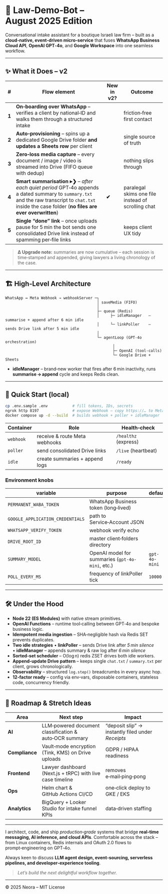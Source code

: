 # 📁  Law‑Demo‑Bot – August 2025 Edition

Conversational intake assistant for a boutique Israeli law firm – built as a **cloud‑native, event‑driven micro‑service** that fuses **WhatsApp Business Cloud API**, **OpenAI GPT‑4o**, and **Google Workspace** into one seamless workflow.

---

## ✨  What it Does – v2

| #     | Flow element                                                                                                                                                                                           | New in v2? | Outcome                                            |
| ----- | ------------------------------------------------------------------------------------------------------------------------------------------------------------------------------------------------------ | ---------- | -------------------------------------------------- |
| **1** | **On‑boarding over WhatsApp** – verifies a client by national‑ID and walks them through a structured intake                                                                                            |            | friction‑free first contact                        |
| **2** | **Auto‑provisioning** – spins up a dedicated Google Drive folder **and updates a Sheets row** per client                                                                                               |            | single source of truth                             |
| **3** | **Zero‑loss media capture** – every document / image / video is streamed into Drive (FIFO queue with dedup)                                                                                            |            | nothing slips through                              |
| **4** | **Smart summarisation ▸❯** – *after each quiet period* GPT‑4o appends a dated summary to `summary.txt` and the raw transcript to `chat.txt` inside the case folder (**no files are ever overwritten**) | **✔**      | paralegal skims one file instead of scrolling chat |
| **5** | **Single “done” link** – once uploads pause for 5 min the bot sends one consolidated Drive link instead of spamming per‑file links                                                                     |            | keeps client UX tidy                               |

> **Δ Upgrade note:** summaries are now cumulative – each session is time‑stamped and appended, giving lawyers a living chronology of the case.

---

## 🏗  High‑Level Architecture

```
WhatsApp ↔ Meta Webhook → webhookServer ─┐
                                         │ saveMedia (FIFO)
                                         │
                                         ├─ queue (Redis)
                                         │     ├─ idleManager   – summarise + append after 6 min idle
                                         │     └─ linkPoller    – sends Drive link after 5 min idle
                                         │
                                         └─ agentLoop (GPT‑4o orchestration)
                                                │
                                                ├─ OpenAI (tool‑calls)
                                                └─ Google Drive + Sheets
```

* **idleManager** – brand‑new worker that fires after 6 min inactivity, runs **summarise → append** cycle and keeps Redis clean.

---

## 🚀  Quick Start (local)

```bash
cp .env.sample .env           # fill tokens, IDs, secrets
ngrok http 8197               # expose Webhook – copy https://… to Meta portal
docker compose up -d --build  # builds webhook + poller + idleManager
```

| Container | Role                           | Health‑check         |
| --------- | ------------------------------ | -------------------- |
| `webhook` | receive & route Meta webhooks  | `/healthz` (express) |
| `poller`  | send consolidated Drive links  | `/live` (heartbeat)  |
| `idle`    | create summaries + append logs | `/ready`             |

### Environment knobs

| variable                         | purpose                                          | default       |
| -------------------------------- | ------------------------------------------------ | ------------- |
| `PERMANENT_WABA_TOKEN`           | WhatsApp Business token (long‑lived)             |               |
| `GOOGLE_APPLICATION_CREDENTIALS` | path to Service‑Account JSON                     |               |
| `WHATSAPP_VERIFY_TOKEN`          | webhook verify echo                              |               |
| `DRIVE_ROOT_ID`                  | master client‑folders directory                  |               |
| `SUMMARY_MODEL`                  | OpenAI model for summaries (`gpt-4o-mini`, etc.) | `gpt-4o-mini` |
| `POLL_EVERY_MS`                  | frequency of linkPoller tick                     | `10000`       |

---

## 🛠  Under the Hood

* **Node 22 (ES Modules)** with native stream primitives.
* **OpenAI Functions** – runtime tool‑calling between GPT‑4o and bespoke business logic.
* **Idempotent media ingestion** – SHA‑negligible hash via Redis SET prevents duplicates.
* **Two idle strategies**
  • **linkPoller** – sends Drive link after *5 min silence*
  • **idleManager** – appends summary & raw log after *6 min silence*
* **Sorted‑set scheduler** – O(log n) redis ZSET drives both idle workers.
* **Append‑update Drive pattern** – keeps single `chat.txt` / `summary.txt` per client, grows chronologically.
* **Observability** – structured `log.step()` breadcrumbs in every async hop.
* **12‑factor ready** – config via env‑vars, disposable containers, stateless code, concurrency friendly.

---

## 🔭  Roadmap & Stretch Ideas

| Area           | Next step                                                 | Impact                                            |
| -------------- | --------------------------------------------------------- | ------------------------------------------------- |
| **AI**         | LLM‑powered document classification & auto‑OCR summary    | “deposit slip” → instantly filed under *Receipts* |
| **Compliance** | Vault‑mode encryption (Tink, KMS) on Drive uploads        | GDPR / HIPAA readiness                            |
| **Frontend**   | Lawyer dashboard (Next.js + tRPC) with live case timeline | removes e‑mail‑ping‑pong                          |
| **Ops**        | Helm chart & GitHub Actions CI/CD                         | one‑click deploy to GKE / EKS                     |
| **Analytics**  | BigQuery + Looker Studio for intake funnel KPIs           | data‑driven staffing                              |

---

I architect, code, and ship *production‑grade* systems that bridge **real‑time messaging, AI inference, and cloud APIs**.  Comfortable across the stack – from Linux containers, Redis internals and OAuth 2.0 flows to prompt‑engineering on GPT‑4o.

Always keen to discuss **LLM agent design, event‑sourcing, serverless pipelines, and developer‑experience tooling**.

> *Let’s build the next delightful workflow together.*

---

© 2025 Neora – MIT License
